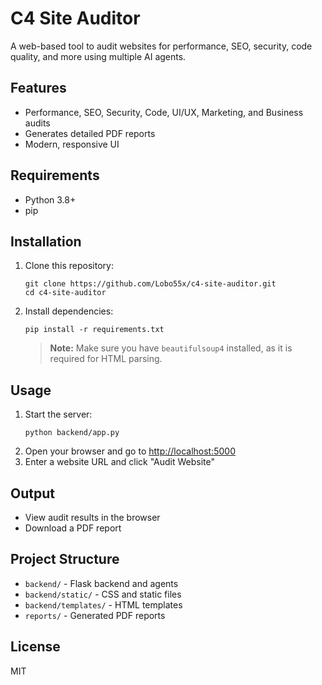 # C4 Site Auditor

A web-based tool to audit websites for performance, SEO, security, code quality, and more using multiple AI agents.

## Features
- Performance, SEO, Security, Code, UI/UX, Marketing, and Business audits
- Generates detailed PDF reports
- Modern, responsive UI

## Requirements
- Python 3.8+
- pip

## Installation
1. Clone this repository:
   ```
   git clone https://github.com/Lobo55x/c4-site-auditor.git
   cd c4-site-auditor
   ```
2. Install dependencies:
   ```
   pip install -r requirements.txt
   ```
   > **Note:** Make sure you have `beautifulsoup4` installed, as it is required for HTML parsing.

## Usage
1. Start the server:
   ```
   python backend/app.py
   ```
2. Open your browser and go to [http://localhost:5000](http://localhost:5000)
3. Enter a website URL and click "Audit Website"

## Output
- View audit results in the browser
- Download a PDF report

## Project Structure
- `backend/` - Flask backend and agents
- `backend/static/` - CSS and static files
- `backend/templates/` - HTML templates
- `reports/` - Generated PDF reports

## License
MIT
